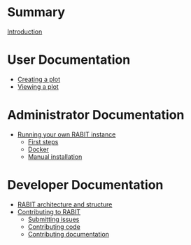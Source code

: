 <!-- See https://rust-lang.github.io/mdBook/format/summary.html to learn how to structure the TOC. -->
<!-- Entries that have no links will appear as greyed out on the output. -->

<!-- markdownlint-disable MD042 -->

# Summary

[Introduction](./intro.md)

# User Documentation

- [Creating a plot](./user-guide/create-plot.md)
- [Viewing a plot]()

# Administrator Documentation

- [Running your own RABIT instance](./admin-guide/running-your-own-instance.md)
  - [First steps](./admin-guide/first-steps.md)
  - [Docker](./admin-guide/docker.md)
  - [Manual installation](./admin-guide/manual-install.md)

# Developer Documentation

- [RABIT architecture and structure](./dev-guide/architecture.md)
- [Contributing to RABIT](./dev-guide/contributing.md)
  - [Submitting issues](./dev-guide/issues.md)
  - [Contributing code](./dev-guide/contributing-code.md)
  - [Contributing documentation](./dev-guide/contributing-docs.md)
